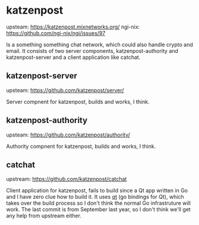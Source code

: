 # katzenpost

upsteam: https://katzenpost.mixnetworks.org/
ngi-nix: https://github.com/ngi-nix/ngi/issues/97

Is a something something chat network, which could also handle crypto and email. It consists of
two server components, katzenpost-authority and katzenpost-server and a client application like catchat.

## katzenpost-server

upsteam: https://github.com/katzenpost/server/

Server compnent for katzenpost, builds and works, I think.

## katzenpost-authority

upsteam: https://github.com/katzenpost/authority/

Authority compnent for katzenpost, builds and works, I think.

## catchat

upstream: https://github.com/katzenpost/catchat

Client application for katzenpost, fails to build since a Qt app written in Go and I have zero
clue how to build it. It uses [qt](https://github.com/therecipe/qt/) (go bindings for Qt), which takes over the build process so I don't think the normal Go infrastruture will work. The last commit is from September last year, so I don't think we'll get any help from upstream either.
